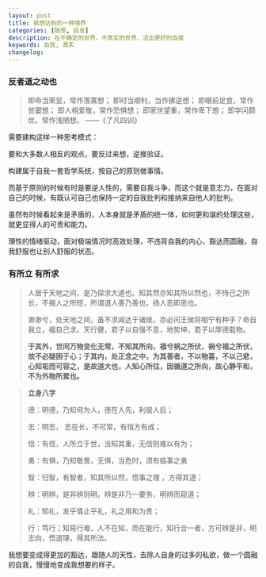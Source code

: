```yaml
---
layout: post
title: 我想达到的一种境界
categories: [随想, 启发]
description: 在不确定的世界，不真实的世界，活出更好的自我
keywords: 自我, 真实
changelog:
---
```


### 反者道之动也

> 即命当荣显，常作落寞想；
> 即时当顺利，当作拂逆想；
> 即眼前足食，常作贫窭想；
> 即人相爱敬，常作恐惧想；
> 即家世望重，常作卑下想；
> 即学问颇优，常作浅陋想。
> ——《了凡四训》

需要建构这样一种思考模式：

要和大多数人相反的观点，要反过来想，逆推验证。

构建属于自我一套哲学系统，按自己的原则做事情。

而基于原则的时候有时是要逆人性的，需要自我斗争，而这个就是意志力，在面对自己的时候，有既认可自己也保持一定的自我批判和接纳来自他人的批判。

虽然有时候看起来是矛盾的，人本身就是矛盾的统一体，如何更和谐的处理这些，就更显得人的可贵和能力。

理性的情绪驱动，面对极端情况时高效处理，不违背自我的内心，豁达而圆融，自我舒服也让别人舒服的状态。


### 有所立 有所求

>人居于天地之间，是乃探求大道也。知其然亦知其所以然也，不恃己之所长，不揭人之所短，所谓道人善乃善也，扬人恶即恶也。
>
>渺渺兮，处天地之间，虽不求闻达于诸侯，亦必问王侯将相宁有种乎？命自我立，福自己求。天行健，君子以自强不息，地势坤，君子以厚德载物。
>
>**于其外，世间万物变化无常，不知其所向，福兮祸之所伏，祸兮福之所伏，故不必疑困于心；于其内，处正念之中，为其善者，不以物喜，不以己悲，心知垢而可容之，是故道大也，人知心所往，因循道之所向，故心静平和，不为外物所累也。**

> **立身八字**
>
>德：明德，乃知何为人，德在人先，利居人后；
>
>志：明志， 志在长，不可常，有恒方有成；
>
>信：有信，人所立于世，当知其重，无信则难以有为；
>
>勇：有惧，乃知敬畏，无惧，当危时，须有临事之勇
>
>智：归智，有智者，知其所以然，悟事之理 ，方得其道；
>
>辨：明辨，是非辨则明，辨是非乃一要务，明辨而窥道；
>
>礼：知礼，发乎情止乎礼，礼之用和为贵；
>
>行：笃行；知易行难，人不在知，而在能行，知行合一者，方可辨是非，明志向，悟道理，得其所法。

我想要变成得更加的豁达，跟随人的天性，去除人自身的过多的私欲，做一个圆融的自我，慢慢地变成我想要的样子。
